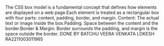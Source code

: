 The CSS box model is a fundamental concept that defines how elements are displayed on a web page.Each element is treated as a rectangular box with four parts: content, padding, border, and margin.
Content: The actual text or image inside the box.Padding: Space between the content and the border.Border & Margin: Border surrounds the padding, and margin is the space outside the border.
DONE BY
BATCHU VEERA VENKATA LOKESH
RA2211003011965
